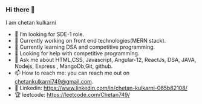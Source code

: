 ### Hi there 👋
I am chetan kulkarni
- 👯 I’m looking for SDE-1 role.
- 🔭 Currently working on front end technologies(MERN stack).
- 🌱 Currently learning DSA and competitive programming.
- 🤔 Looking for help with competitive programming.
- 💬 Ask me about HTML,CSS, Javascript, Angular-12, ReactJs, DSA, JAVA, Nodejs, Express , MangoDb,Git, github.
- 📫 How to reach me: you can reach me out on chetankulkarni749@gmail.com.
- 👻 Linkedin: https://www.linkedin.com/in/chetan-kulkarni-065b82108/
- 🏆 leetcode: https://leetcode.com/Chetan749/
